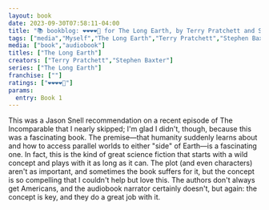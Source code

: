 ```yaml
---
layout: book
date: 2023-09-30T07:58:11-04:00
title: "📚 bookblog: ❤️❤️❤️❤️🖤 for The Long Earth, by Terry Pratchett and Stephen Baxter"
tags: ["media","Myself","The Long Earth","Terry Pratchett","Stephen Baxter","science fiction","audiobook","abundance","Jason Snell","The Incomparable","podcasts"]
media: ["book","audiobook"]
titles: ["The Long Earth"]
creators: ["Terry Pratchett","Stephen Baxter"]
series: ["The Long Earth"]
franchise: [""]
ratings: ["❤️❤️❤️❤️🖤"]
params:
  entry: Book 1
---
```


This was a Jason Snell recommendation on a recent episode of The Incomparable that I nearly skipped; I'm glad I didn't, though, because this was a fascinating book. The premise—that humanity suddenly learns about and how to access parallel worlds to either "side" of Earth—is a fascinating one. In fact, this is the kind of great science fiction that starts with a wild concept and plays with it as long as it can. The plot (and even characters) aren't as important, and sometimes the book suffers for it, but the concept is so compelling that I couldn't help but love this. The authors don't always get Americans, and the audiobook narrator certainly doesn't, but again: the concept is key, and they do a great job with it.
